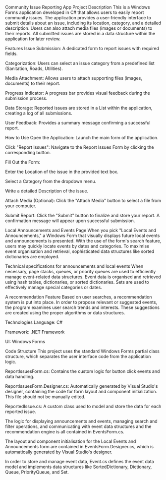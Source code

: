 Community Issue Reporting App
Project Description
This is a Windows Forms application developed in C# that allows users to easily report community issues. The application provides a user-friendly interface to submit details about an issue, including its location, category, and a detailed description. Users can also attach media files (images or documents) to their reports. All submitted issues are stored in a data structure within the application for later review.

Features
Issue Submission: A dedicated form to report issues with required fields.

Categorization: Users can select an issue category from a predefined list (Sanitation, Roads, Utilities).

Media Attachment: Allows users to attach supporting files (images, documents) to their report.

Progress Indicator: A progress bar provides visual feedback during the submission process.

Data Storage: Reported issues are stored in a List within the application, creating a log of all submissions.

User Feedback: Provides a summary message confirming a successful report.

How to Use
Open the Application: Launch the main form of the application.

Click "Report Issues": Navigate to the Report Issues Form by clicking the corresponding button.

Fill Out the Form:

Enter the Location of the issue in the provided text box.

Select a Category from the dropdown menu.

Write a detailed Description of the issue.

Attach Media (Optional): Click the "Attach Media" button to select a file from your computer.

Submit Report: Click the "Submit" button to finalize and store your report. A confirmation message will appear upon successful submission.

Local Announcements and Events Page
When you pick "Local Events and Announcements," a Windows Form that visually displays future local events and announcements is presented.  With the use of the form's search feature, users may quickly locate events by dates and categories.  To maximise event organisation and retrieval, sophisticated data structures like sorted dictionaries are employed.

Technical specifications for announcements and local events  When necessary, page stacks, queues, or priority queues are used to efficiently manage event-related data structures.  Event data is organised and retrieved using hash tables, dictionaries, or sorted dictionaries.  Sets are used to effectively manage special categories or dates.

A recommendation Feature
Based on user searches, a recommendation system is put into place.  In order to propose relevant or suggested events, the program examines user search trends and interests.  These suggestions are created using the proper algorithms or data structures.

Technologies
Language: C#

Framework: .NET Framework

UI: Windows Forms

Code Structure
This project uses the standard Windows Forms partial class structure, which separates the user interface code from the application logic.

ReportIssuesForm.cs: Contains the custom logic for button click events and data handling.

ReportIssuesForm.Designer.cs: Automatically generated by Visual Studio's designer, containing the code for form layout and component initialization. This file should not be manually edited.

ReportedIssue.cs: A custom class used to model and store the data for each reported issue.

The logic for displaying announcements and events, managing search and filter operations, and communicating with event data structures and the recommendation engine is all contained in EventsForm.cs.

The layout and component initialisation for the Local Events and Announcements form are contained in EventsForm.Designer.cs, which is automatically generated by Visual Studio's designer.  

In order to store and manage event data, Event.cs defines the event data model and implements data structures like SortedDictionary, Dictionary, Queue, PriorityQueue, and Set.



